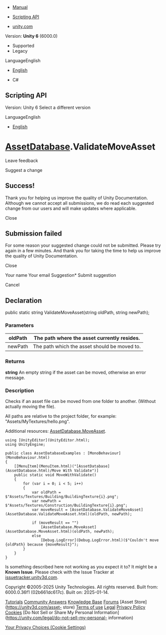 [ ]()

  * [Manual](../Manual/index.html)
  * [Scripting API](../ScriptReference/index.html)

  * [unity.com](https://unity.com/)

Version: **Unity 6** (6000.0)

  * Supported
  * Legacy

LanguageEnglish

  * [English]()

  * C#

[ ](https://docs.unity3d.com)

## Scripting API

Version: Unity 6 Select a different version

LanguageEnglish

  * [English]()

#  [AssetDatabase](AssetDatabase.html).ValidateMoveAsset

Leave feedback

Suggest a change

## Success!

Thank you for helping us improve the quality of Unity Documentation. Although
we cannot accept all submissions, we do read each suggested change from our
users and will make updates where applicable.

Close

## Submission failed

For some reason your suggested change could not be submitted. Please <a>try
again</a> in a few minutes. And thank you for taking the time to help us
improve the quality of Unity Documentation.

Close

Your name Your email Suggestion* Submit suggestion

Cancel

[ ]()

## Declaration

public static string ValidateMoveAsset(string oldPath, string newPath);

### Parameters

oldPath | The path where the asset currently resides.  
---|---  
newPath | The path which the asset should be moved to.  
  
### Returns

**string** An empty string if the asset can be moved, otherwise an error
message.

### Description

Checks if an asset file can be moved from one folder to another. (Without
actually moving the file).

All paths are relative to the project folder, for example:
"Assets/MyTextures/hello.png".  
  
Additional resources: [AssetDatabase.MoveAsset](AssetDatabase.MoveAsset.html).

    
    
    using [UnityEditor](UnityEditor.html);
    using UnityEngine;  
      
    public class AssetDatabaseExamples : [MonoBehaviour](MonoBehaviour.html)
    {
        [[MenuItem](MenuItem.html)("[AssetDatabase](AssetDatabase.html)/Move With Validate")]
        public static void MoveWithValidate()
        {
            for (var i = 0; i < 5; i++)
            {
                var oldPath = $"Assets/Textures/Building/BuildingTexture{i}.png";
                var newPath = $"Assets/Textures/Construction/BuildingTexture{i}.png";
                var moveResult = [AssetDatabase.ValidateMoveAsset](AssetDatabase.ValidateMoveAsset.html)(oldPath, newPath);  
      
                if (moveResult == "")
                    [AssetDatabase.MoveAsset](AssetDatabase.MoveAsset.html)(oldPath, newPath);
                else
                    [Debug.LogError](Debug.LogError.html)($"Couldn't move {oldPath} because {moveResult}");
            }
        }
    }

Is something described here not working as you expect it to? It might be a
**Known Issue**. Please check with the Issue Tracker at
[issuetracker.unity3d.com](https://issuetracker.unity3d.com).

Copyright ©2005-2025 Unity Technologies. All rights reserved. Built from:
6000.0.36f1 (02b661dc617c). Built on: 2025-01-14.

[Tutorials](https://unity3d.com/learn) [Community
Answers](https://answers.unity3d.com) [Knowledge
Base](https://support.unity3d.com/hc/en-us)
[Forums](https://forum.unity3d.com) [Asset Store](https://unity3d.com/asset-
store) [Terms of use](https://docs.unity3d.com/Manual/TermsOfUse.html)
[Legal](https://unity.com/legal) [Privacy
Policy](https://unity.com/legal/privacy-policy)
[Cookies](https://unity.com/legal/cookie-policy) [Do Not Sell or Share My
Personal Information](https://unity.com/legal/do-not-sell-my-personal-
information)

[Your Privacy Choices (Cookie Settings)](javascript:void\(0\);)

